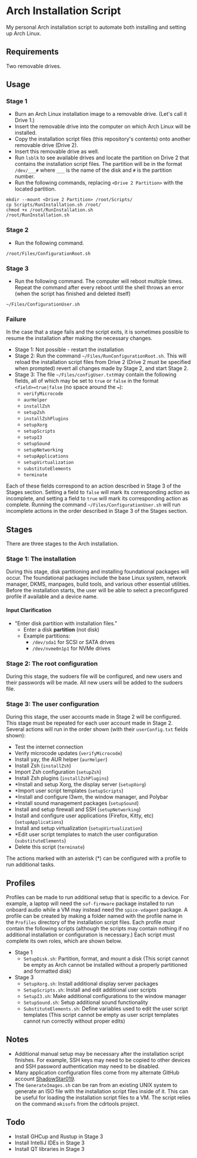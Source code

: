 # Arch Installation Script
My personal Arch installation script to automate both installing and setting up Arch Linux.
## Requirements
Two removable drives.
## Usage
### Stage 1
- Burn an Arch Linux installation image to a removable drive. (Let's call it Drive 1.)
- Insert the removable drive into the computer on which Arch Linux will be installed.
- Copy the installation script files (this repository's contents) onto another removable drive (Drive 2).
- Insert this removable drive as well.
- Run `lsblk` to see available drives and locate the partition on Drive 2 that contains the installation script files. The partition will be in the format `/dev/___#` where `___` is the name of the disk and `#` is the partition number.
- Run the following commands, replacing `<Drive 2 Partition>` with the located partition. 
```
mkdir --mount <Drive 2 Partition> /root/Scripts/
cp Scripts/RunInstallation.sh /root/
chmod +x /root/RunInstallation.sh
/root/RunInstallation.sh
```
### Stage 2
- Run the following command.
```
/root/Files/ConfigurationRoot.sh
```
### Stage 3
- Run the following command. The computer will reboot multiple times. Repeat the command after every reboot until the shell throws an error (when the script has finished and deleted itself)
```
~/Files/ConfigurationUser.sh
```
### Failure
In the case that a stage fails and the script exits, it is sometimes possible to resume the installation after making the necessary changes.
- Stage 1: Not possible - restart the installation
- Stage 2: Run the command `~/Files/RunConfigurationRoot.sh`. This will reload the installation script files from Drive 2 (Drive 2 must be specified when prompted) revert all changes made by Stage 2, and start Stage 2.
- Stage 3: The file `~/Files/configUser.txt`may contain the following fields, all of which may be set to `true` or `false` in the format `<field>=true|false` (no space around the `=`):
	- `verifyMicrocode`
	- `aurHelper`
	-  `installZsh`
	- `setupZsh`
	- `installZshPlugins`
	- `setupXorg`
	- `setupScripts`
	- `setupI3`
	- `setupSound`
	- `setupNetworking`
	- `setupApplications`
	- `setupVirtualization`
	- `substituteElements`
	- `terminate`
	
Each of these fields correspond to an action described in Stage 3 of the Stages section. Setting a field to `false` will mark its corresponding action as incomplete, and setting a field to `true` will mark its corresponding action as complete. Running the command `~/Files/ConfigurationUser.sh` will run incomplete actions in the order described in Stage 3 of the Stages section.
## Stages
There are three stages to the Arch installation.
### Stage 1: The installation
During this stage, disk partitioning and installing foundational packages will occur. The foundational packages include the base Linux system, network manager, DKMS, manpages, build tools, and various other essential utilities. Before the installation starts, the user will be able to select a preconfigured profile if available and a device name.
#### Input Clarification
- "Enter disk partition with installation files."
	- Enter a disk **partition** (not disk)
	- Example partitions:
		- `/dev/sda1` for SCSI or SATA drives
		- `/dev/nvme0n1p1` for NVMe drives
### Stage 2: The root configuration
During this stage, the sudoers file will be configured, and new users and their passwords will be made. All new users will be added to the sudoers file.
### Stage 3: The user configuration
During this stage, the user accounts made in Stage 2 will be configured. This stage must be repeated for each user account made in Stage 2. Several actions will run in the order shown (with their `userConfig.txt` fields shown):
- Test the internet connection
- Verify microcode updates (`verifyMicrocode`)
- Install yay, the AUR helper (`aurHelper`)
- Install Zsh (`installZsh`)
- Import Zsh configuration (`setupZsh`)
- Install Zsh plugins (`installZshPlugins`)
- \*Install and setup Xorg, the display server (`setupXorg`)
- \*Import user script templates (`setupScripts`)
- \*Install and configure I3wm, the window manager, and Polybar
- \*Install sound management packages (`setupSound`)
- Install and setup firewall and SSH (`setupNetworking`)
- Install and configure user applications (Firefox, Kitty, etc) (`setupApplications`)
- Install and setup virtualization (`setupVirtualization`)
- \*Edit user script templates to match the user configuration (`substituteElements`)
- Delete this script (`terminate`)

The actions marked with an asterisk (\*) can be configured with a profile to run additional tasks.
## Profiles
Profiles can be made to run additional setup that is specific to a device. For example, a laptop will need the `sof-firmware` package installed to run onboard audio while a VM may instead need the `spice-vdagent` package. A profile can be created by making a folder named with the profile name in the `Profiles` directory of the installation script files. Each profile *must* contain the following scripts (although the scripts may contain nothing if no additional installation or configuration is necessary.) Each script must complete its own roles, which are shown below.
- Stage 1
	- `SetupDisk.sh`: Partition, format, and mount a disk (This script cannot be empty as Arch cannot be installed without a properly partitioned and formatted disk)
- Stage 3
	- `SetupXorg.sh`: Install additional display server packages
	- `SetupScripts.sh`: Install and edit additional user scripts
	- `SetupI3.sh`: Make additional configurations to the window manager
	- `SetupSound.sh`: Setup additional sound functionality
	- `SubstituteElements.sh`: Define variables used to edit the user script templates (This script cannot be empty as user script templates cannot run correctly without proper edits)
## Notes
- Additional manual setup may be necessary after the installation script finishes. For example, SSH keys may need to be copied to other devices and SSH password authentication may need to be disabled.
- Many application configuration files come from my alternate GitHub account [ShadowStar019](https://github.com/ShadowStar019/).
- The `GenerateImages.sh` can be ran from an existing UNIX system to generate an ISO file with the installation script files inside of it. This can be useful for loading the installation script files to a VM. The script relies on the command `mkisofs` from the cdrtools project.
## Todo
- Install GHCup and Rustup in Stage 3
- Install IntelliJ IDEs in Stage 3
- Install QT libraries in Stage 3
